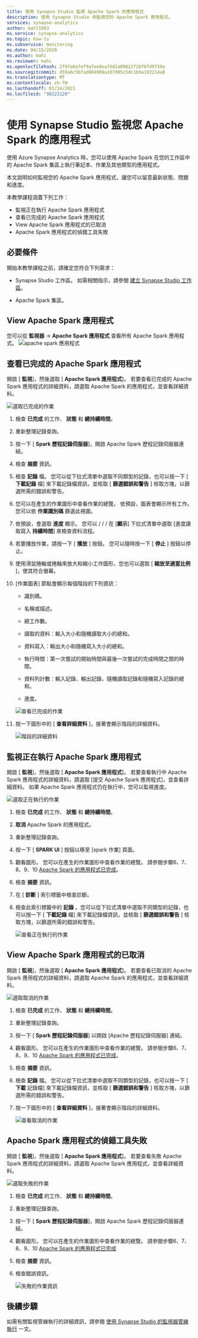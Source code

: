 ```yaml
---
title: 使用 Synapse Studio 監視 Apache Spark 的應用程式
description: 使用 Synapse Studio 來監視您的 Apache Spark 應用程式。
services: synapse-analytics
author: matt1883
ms.service: synapse-analytics
ms.topic: how-to
ms.subservice: monitoring
ms.date: 04/15/2020
ms.author: mahi
ms.reviewer: mahi
ms.openlocfilehash: 2f9fa6e7ef9a7ee8ea7dd2a09622f26f6fd9739e
ms.sourcegitcommit: d59abc5bfad604909a107d05c5dc1b9a193214a8
ms.translationtype: MT
ms.contentlocale: zh-TW
ms.lasthandoff: 01/14/2021
ms.locfileid: "98223120"
---
```

# <a name="use-synapse-studio-to-monitor-your-apache-spark-applications"></a>使用 Synapse Studio 監視您 Apache Spark 的應用程式

使用 Azure Synapse Analytics 時，您可以使用 Apache Spark 在您的工作區中的 Apache Spark 集區上執行筆記本、作業及其他類型的應用程式。

本文說明如何監視您的 Apache Spark 應用程式，讓您可以留意最新狀態、問題和進度。

本教學課程涵蓋下列工作：

* 監視正在執行 Apache Spark 應用程式
* 查看已完成的 Apache Spark 應用程式
* View Apache Spark 應用程式的已取消
* Apache Spark 應用程式的偵錯工具失敗

## <a name="prerequisites"></a>必要條件

開始本教學課程之前，請確定您符合下列需求：

- Synapse Studio 工作區。 如需相關指示，請參閱 [建立 Synapse Studio 工作區](../../machine-learning/how-to-manage-workspace.md#create-a-workspace)。

- Apache Spark 集區。

## <a name="view-apache-spark-applications"></a>View Apache Spark 應用程式 
您可以從 **監視器**  ->  **Apache Spark 應用程式** 查看所有 Apache Spark 應用程式。
   ![apache spark 應用程式](./media/how-to-monitor-spark-applications/apache-spark-applications.png)

## <a name="view-completed-apache-spark-application"></a>查看已完成的 Apache Spark 應用程式

開啟 [ **監視**]，然後選取 [ **Apache Spark 應用程式**]。 若要查看已完成的 Apache Spark 應用程式的詳細資料，請選取 Apache Spark 的應用程式，並查看詳細資料。

  ![選取已完成的作業](./media/how-to-monitor-spark-applications/select-completed-job.png)

1. 檢查 **已完成** 的工作、 **狀態** 和 **總持續時間**。

2. 重新整理記錄查詢。

3. 按一下 [ **Spark 歷程記錄伺服器**]，開啟 Apache Spark 歷程記錄伺服器連結。

4. 檢查 **摘要** 資訊。

5. 檢查 **記錄** 檔。 您可以從下拉式清單中選取不同類型的記錄，也可以按一下 [ **下載記錄** 檔] 來下載記錄檔資訊，並核取 [ **篩選錯誤和警告** ] 核取方塊，以篩選所需的錯誤和警告。

6. 您可以在產生的作業圖形中查看作業的總覽。 依預設，圖表會顯示所有工作。 您可以依 **作業識別碼** 篩選此視圖。

7. 依預設，會選取 **進度** 顯示。 您可以 /  /  / 在 [**顯示**] 下拉式清單中選取 [進度讀取寫入 **持續時間**] 來檢查資料流程。

8. 若要播放作業，請按一下 [ **播放** ] 按鈕。 您可以隨時按一下 [ **停止** ] 按鈕以停止。

9. 使用滑鼠捲軸或捲軸來放大和縮小工作圖形，您也可以選取 [ **縮放至適當比例** ]，使其符合螢幕。

10. [作業圖表] 節點會顯示每個階段的下列資訊：

    * 識別碼。

    * 名稱或描述。

    * 總工作數。

    * 讀取的資料：輸入大小和隨機讀取大小的總和。

    * 資料寫入：輸出大小和隨機寫入大小的總和。

    * 執行時間：第一次嘗試的開始時間與最後一次嘗試的完成時間之間的時間。

    * 資料列計數：輸入記錄、輸出記錄、隨機讀取記錄和隨機寫入記錄的總和。

    * 進度。

     ![查看已完成的作業](./media/how-to-monitor-spark-applications/view-completed-job.png)
    
11. 按一下圖形中的 [ **查看詳細資料** ]，接著會顯示階段的詳細資料。

    ![階段的詳細資料](./media/how-to-monitor-spark-applications/details-for-stage.png)


## <a name="monitor-running-apache-spark-application"></a>監視正在執行 Apache Spark 應用程式

開啟 [ **監視**]，然後選取 [ **Apache Spark 應用程式**]。 若要查看執行中 Apache Spark 應用程式的詳細資料，請選取 [提交 Apache Spark 應用程式]，並查看詳細資料。 如果 Apache Spark 應用程式仍在執行中，您可以監視進度。

   ![選取正在執行的作業](./media/how-to-monitor-spark-applications/select-running-job.png)

1. 檢查 **已完成** 的工作、 **狀態** 和 **總持續時間**。

2. **取消** Apache Spark 的應用程式。

3. 重新整理記錄查詢。

4. 按一下 [ **SPARK UI** ] 按鈕以移至 [spark 作業] 頁面。

5. 觀看圖形。 您可以在產生的作業圖形中查看作業的總覽。 請參閱步驟6、7、8、9、10 [Apache Spark 的應用程式已完成](#view-completed-apache-spark-application)。

6. 檢查 **摘要** 資訊。

7. 在 [ **診斷** ] 索引標籤中檢查診斷。

8. 檢查此索引標籤中的 **記錄** 。您可以從下拉式清單中選取不同類型的記錄，也可以按一下 [ **下載記錄** 檔] 來下載記錄檔資訊，並核取 [ **篩選錯誤和警告** ] 核取方塊，以篩選所需的錯誤和警告。

    ![查看正在執行的作業](./media/how-to-monitor-spark-applications/view-running-job.png)

## <a name="view-canceled-apache-spark-application"></a>View Apache Spark 應用程式的已取消

開啟 [ **監視**]，然後選取 [ **Apache Spark 應用程式**]。 若要查看已取消的 Apache Spark 應用程式的詳細資料，請選取 Apache Spark 的應用程式，並查看詳細資料。

 ![選取取消的作業](./media/how-to-monitor-spark-applications/select-cancelled-job.png) 

1. 檢查 **已完成** 的工作、 **狀態** 和 **總持續時間**。

2. 重新整理記錄查詢。

3. 按一下 [ **Spark 歷程記錄伺服器**] 以開啟 [Apache 歷程記錄伺服器] 連結。

4. 觀看圖形。 您可以在產生的作業圖形中查看作業的總覽。 請參閱步驟6、7、8、9、10 [Apache Spark 的應用程式已完成](#view-completed-apache-spark-application)。

5. 檢查 **摘要** 資訊。

6. 檢查 **記錄** 檔。 您可以從下拉式清單中選取不同類型的記錄，也可以按一下 [ **下載** 記錄檔] 來下載記錄檔資訊，並核取 [ **篩選錯誤和警告** ] 核取方塊，以篩選所需的錯誤和警告。

7. 按一下圖形中的 [ **查看詳細資料** ]，接著會顯示階段的詳細資料。

   ![查看取消的作業](./media/how-to-monitor-spark-applications/view-cancelled-job.png)

## <a name="debug-failed-apache-spark-application"></a>Apache Spark 應用程式的偵錯工具失敗

開啟 [ **監視**]，然後選取 [ **Apache Spark 應用程式**]。 若要查看失敗 Apache Spark 應用程式的詳細資料，請選取 Apache Spark 應用程式，並查看詳細資料。

![選取失敗的作業](./media/how-to-monitor-spark-applications/select-failed-job.png)

1. 檢查 **已完成** 的工作、 **狀態** 和 **總持續時間**。

2. 重新整理記錄查詢。

3. 按一下 [ **Spark 歷程記錄伺服器**]，開啟 Apache Spark 歷程記錄伺服器連結。

4. 觀看圖形。 您可以在產生的作業圖形中查看作業的總覽。 請參閱步驟6、7、8、9、10 [Apache Spark 的應用程式已完成](#view-completed-apache-spark-application)

5. 檢查 **摘要** 資訊。

6. 檢查錯誤資訊。

   ![失敗的作業資訊](./media/how-to-monitor-spark-applications/failed-job-info.png)

## <a name="next-steps"></a>後續步驟

如需有關監視管線執行的詳細資訊，請參閱 [使用 Synapse Studio 的監視器管線執行](how-to-monitor-pipeline-runs.md) 一文。